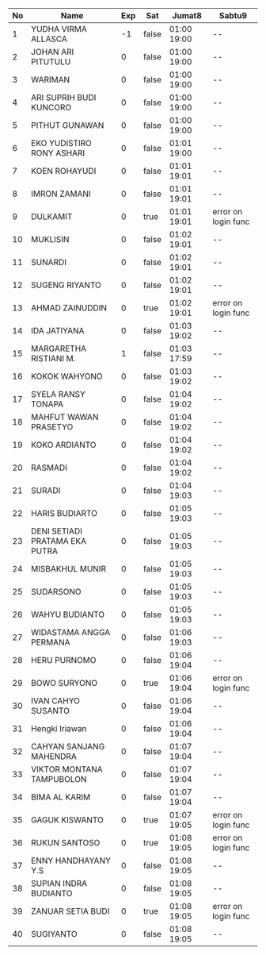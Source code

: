 | No | Name | Exp | Sat | Jumat8 | Sabtu9 |
|-----|-----|-----|-----|-----|-----|
| 1 | YUDHA VIRMA ALLASCA | -1 | false | 01:00 19:00 | -- |
| 2 | JOHAN ARI PITUTULU | 0 | false | 01:00 19:00 | -- |
| 3 | WARIMAN | 0 | false | 01:00 19:00 | -- |
| 4 | ARI SUPRIH BUDI KUNCORO | 0 | false | 01:00 19:00 | -- |
| 5 | PITHUT GUNAWAN | 0 | false | 01:00 19:00 | -- |
| 6 | EKO YUDISTIRO RONY ASHARI | 0 | false | 01:01 19:00 | -- |
| 7 | KOEN ROHAYUDI | 0 | false | 01:01 19:01 | -- |
| 8 | IMRON ZAMANI | 0 | false | 01:01 19:01 | -- |
| 9 | DULKAMIT | 0 | true | 01:01 19:01 | error on login func |
| 10 | MUKLISIN | 0 | false | 01:02 19:01 | -- |
| 11 | SUNARDI | 0 | false | 01:02 19:01 | -- |
| 12 | SUGENG RIYANTO | 0 | false | 01:02 19:01 | -- |
| 13 | AHMAD ZAINUDDIN | 0 | true | 01:02 19:01 | error on login func |
| 14 | IDA JATIYANA | 0 | false | 01:03 19:02 | -- |
| 15 | MARGARETHA RISTIANI M. | 1 | false | 01:03 17:59 | -- |
| 16 | KOKOK WAHYONO | 0 | false | 01:03 19:02 | -- |
| 17 | SYELA RANSY TONAPA | 0 | false | 01:04 19:02 | -- |
| 18 | MAHFUT WAWAN PRASETYO | 0 | false | 01:04 19:02 | -- |
| 19 | KOKO ARDIANTO | 0 | false | 01:04 19:02 | -- |
| 20 | RASMADI | 0 | false | 01:04 19:02 | -- |
| 21 | SURADI | 0 | false | 01:04 19:03 | -- |
| 22 | HARIS BUDIARTO | 0 | false | 01:05 19:03 | -- |
| 23 | DENI SETIADI PRATAMA EKA PUTRA | 0 | false | 01:05 19:03 | -- |
| 24 | MISBAKHUL MUNIR | 0 | false | 01:05 19:03 | -- |
| 25 | SUDARSONO | 0 | false | 01:05 19:03 | -- |
| 26 | WAHYU BUDIANTO | 0 | false | 01:05 19:03 | -- |
| 27 | WIDASTAMA ANGGA PERMANA | 0 | false | 01:06 19:03 | -- |
| 28 | HERU PURNOMO | 0 | false | 01:06 19:04 | -- |
| 29 | BOWO SURYONO | 0 | true | 01:06 19:04 | error on login func |
| 30 | IVAN CAHYO SUSANTO | 0 | false | 01:06 19:04 | -- |
| 31 | Hengki Iriawan | 0 | false | 01:06 19:04 | -- |
| 32 | CAHYAN SANJANG MAHENDRA | 0 | false | 01:07 19:04 | -- |
| 33 | VIKTOR MONTANA TAMPUBOLON | 0 | false | 01:07 19:04 | -- |
| 34 | BIMA AL KARIM | 0 | false | 01:07 19:04 | -- |
| 35 | GAGUK KISWANTO | 0 | true | 01:07 19:05 | error on login func |
| 36 | RUKUN SANTOSO | 0 | true | 01:08 19:05 | error on login func |
| 37 | ENNY HANDHAYANY Y.S | 0 | false | 01:08 19:05 | -- |
| 38 | SUPIAN INDRA BUDIANTO | 0 | false | 01:08 19:05 | -- |
| 39 | ZANUAR SETIA BUDI | 0 | true | 01:08 19:05 | error on login func |
| 40 | SUGIYANTO | 0 | false | 01:08 19:05 | -- |
